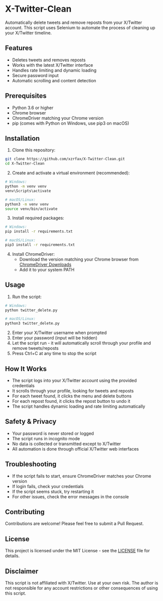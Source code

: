 # X-Twitter-Clean

Automatically delete tweets and remove reposts from your X/Twitter account. This script uses Selenium to automate the process of cleaning up your X/Twitter timeline.

## Features
- Deletes tweets and removes reposts
- Works with the latest X/Twitter interface
- Handles rate limiting and dynamic loading
- Secure password input
- Automatic scrolling and content detection

## Prerequisites
- Python 3.6 or higher
- Chrome browser
- ChromeDriver matching your Chrome version
- pip (comes with Python on Windows, use pip3 on macOS)

## Installation

1. Clone this repository:
```bash
git clone https://github.com/xzrfax/X-Twitter-Clean.git
cd X-Twitter-Clean
```

2. Create and activate a virtual environment (recommended):
```bash
# Windows:
python -m venv venv
venv\Scripts\activate

# macOS/Linux:
python3 -m venv venv
source venv/bin/activate
```

3. Install required packages:
```bash
# Windows:
pip install -r requirements.txt

# macOS/Linux:
pip3 install -r requirements.txt
```

4. Install ChromeDriver:
   - Download the version matching your Chrome browser from [ChromeDriver Downloads](https://sites.google.com/chromium.org/driver/)
   - Add it to your system PATH

## Usage

1. Run the script:
```bash
# Windows:
python twitter_delete.py

# macOS/Linux:
python3 twitter_delete.py
```

2. Enter your X/Twitter username when prompted
3. Enter your password (input will be hidden)
4. Let the script run - it will automatically scroll through your profile and remove tweets/reposts
5. Press Ctrl+C at any time to stop the script

## How It Works
- The script logs into your X/Twitter account using the provided credentials
- It scrolls through your profile, looking for tweets and reposts
- For each tweet found, it clicks the menu and delete buttons
- For each repost found, it clicks the repost button to undo it
- The script handles dynamic loading and rate limiting automatically

## Safety & Privacy
- Your password is never stored or logged
- The script runs in incognito mode
- No data is collected or transmitted except to X/Twitter
- All automation is done through official X/Twitter web interfaces

## Troubleshooting
- If the script fails to start, ensure ChromeDriver matches your Chrome version
- If login fails, check your credentials
- If the script seems stuck, try restarting it
- For other issues, check the error messages in the console

## Contributing
Contributions are welcome! Please feel free to submit a Pull Request.

## License
This project is licensed under the MIT License - see the [LICENSE](LICENSE) file for details.

## Disclaimer
This script is not affiliated with X/Twitter. Use at your own risk. The author is not responsible for any account restrictions or other consequences of using this script.
